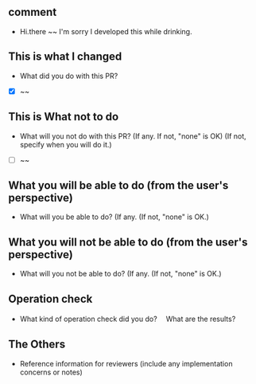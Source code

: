 ## comment

- Hi.there ~~ I'm sorry I developed this while drinking.

## This is what I changed

- What did you do with this PR?

* [x] ~~

## This is What not to do

- What will you not do with this PR? (If any. If not, "none" is OK) (If not, specify when you will do it.)

* [ ] ~~

## What you will be able to do (from the user's perspective)

- What will you be able to do? (If any. (If not, "none" is OK.)

## What you will not be able to do (from the user's perspective)

- What will you not be able to do? (If any. (If not, "none" is OK.)

## Operation check

- What kind of operation check did you do?　 What are the results?

## The Others

- Reference information for reviewers (include any implementation concerns or notes)
